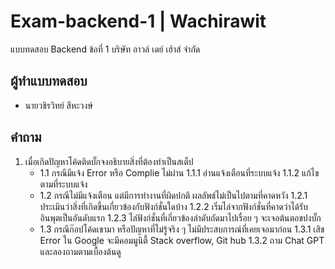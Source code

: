 # Exam-backend-1 | Wachirawit
แบบทดสอบ Backend ข้อที่ 1 บริษัท อาวล์ เดย์ เฮ้าส์ จำกัด

## ผู้ทำแบบทดสอบ
- นายวชิรวิทย์ สีหะวงษ์

## คำถาม
  1. เมื่อเกิดปัญหาโค้ดติดบั๊กจงอธิบายสิ่งที่ต้องทำเป็นสเต็ป
      - 1.1 กรณีมีแจ้ง Error หรือ Complie ไม่ผ่าน
          1.1.1 อ่านแจ้งเตือนที่ระบบแจ้ง
          1.1.2 แก้ไขตามที่ระบบแจ้ง
      - 1.2 กรณีไม่มีแจ้งเตือน แต่มีการทำงานที่ผิดปกติ ผลลัพธ์ไม่เป็นไปตามที่คาดหวัง
          1.2.1 ประเมินว่าสิ่งที่เกิดขึ้นเกี่ยวข้องกับฟังก์ชั่นใดบ้าง
          1.2.2 เริ่มไล่จากฟังก์ชั่นที่คาดว่าได้รับอินพุตเป็นอันดับแรก
          1.2.3 ไล่ฟังก์ชั่นที่เกี่ยวข้องลำดับถัดมาไปเรื่อย ๆ จะเจอต้นตอขปงบั๊ก
      - 1.3 กรณีก๊อปโค้ดเขามา หรือปัญหาที่ไม่รู้จริง ๆ ไม่มีประสบการณ์ที่เคยเจอมาก่อน
          1.3.1 เสิช Error ใน Google จะมีคอมมูนิตี้ Stack overflow, Git hub 
          1.3.2 ถาม Chat GPT และลองถามตามเบื้องต้นดู

